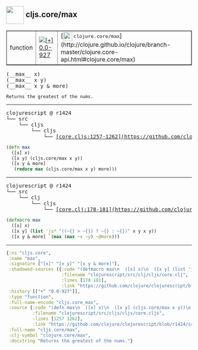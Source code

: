 ## <img width="48px" valign="middle" src="http://i.imgur.com/Hi20huC.png"> cljs.core/max

 <table border="1">
<tr>
<td>function</td>
<td><a href="https://github.com/cljsinfo/api-refs/tree/0.0-927"><img valign="middle" alt="[+] 0.0-927" src="https://img.shields.io/badge/+-0.0--927-lightgrey.svg"></a> </td>
<td>
[<img height="24px" valign="middle" src="http://i.imgur.com/1GjPKvB.png"> <samp>clojure.core/max</samp>](http://clojure.github.io/clojure/branch-master/clojure.core-api.html#clojure.core/max)
</td>
</tr>
</table>

 <samp>
(__max__ x)<br>
(__max__ x y)<br>
(__max__ x y & more)<br>
</samp>

```
Returns the greatest of the nums.
```

---

 <pre>
clojurescript @ r1424
└── src
    └── cljs
        └── cljs
            └── <ins>[core.cljs:1257-1262](https://github.com/clojure/clojurescript/blob/r1424/src/cljs/cljs/core.cljs#L1257-L1262)</ins>
</pre>

```clj
(defn max
  ([x] x)
  ([x y] (cljs.core/max x y))
  ([x y & more]
   (reduce max (cljs.core/max x y) more)))
```


---

 <pre>
clojurescript @ r1424
└── src
    └── clj
        └── cljs
            └── <ins>[core.clj:178-181](https://github.com/clojure/clojurescript/blob/r1424/src/clj/cljs/core.clj#L178-L181)</ins>
</pre>

```clj
(defmacro max
  ([x] x)
  ([x y] (list 'js* "((~{} > ~{}) ? ~{} : ~{})" x y x y))
  ([x y & more] `(max (max ~x ~y) ~@more)))
```

---

```clj
{:ns "cljs.core",
 :name "max",
 :signature ["[x]" "[x y]" "[x y & more]"],
 :shadowed-sources ({:code "(defmacro max\n  ([x] x)\n  ([x y] (list 'js* \"((~{} > ~{}) ? ~{} : ~{})\" x y x y))\n  ([x y & more] `(max (max ~x ~y) ~@more)))",
                     :filename "clojurescript/src/clj/cljs/core.clj",
                     :lines [178 181],
                     :link "https://github.com/clojure/clojurescript/blob/r1424/src/clj/cljs/core.clj#L178-L181"}),
 :history [["+" "0.0-927"]],
 :type "function",
 :full-name-encode "cljs.core_max",
 :source {:code "(defn max\n  ([x] x)\n  ([x y] (cljs.core/max x y))\n  ([x y & more]\n   (reduce max (cljs.core/max x y) more)))",
          :filename "clojurescript/src/cljs/cljs/core.cljs",
          :lines [1257 1262],
          :link "https://github.com/clojure/clojurescript/blob/r1424/src/cljs/cljs/core.cljs#L1257-L1262"},
 :full-name "cljs.core/max",
 :clj-symbol "clojure.core/max",
 :docstring "Returns the greatest of the nums."}

```
